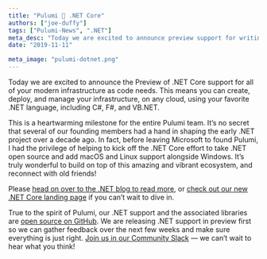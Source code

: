 ```yaml
---
title: "Pulumi 💜 .NET Core"
authors: ["joe-duffy"]
tags: ["Pulumi-News", ".NET"]
meta_desc: "Today we are excited to announce preview support for writing Pulumi programs in any .NET Core language, including C#, F#, and VB.NET."
date: "2019-11-11"

meta_image: "pulumi-dotnet.png"
---
```


Today we are excited to announce the Preview of .NET Core support for all of your modern infrastructure as code needs. This means you can create, deploy, and manage your infrastructure, on any cloud, using your favorite .NET language, including C#, F#, and VB.NET.

This is a heartwarming milestone for the entire Pulumi team. It’s no secret that several of our founding members had a hand in shaping the early .NET project over a decade ago. In fact, before leaving Microsoft to found Pulumi, I had the privilege of helping to kick off the .NET Core effort to take .NET open source and add macOS and Linux support alongside Windows. It’s truly wonderful to build on top of this amazing and vibrant ecosystem, and reconnect with old friends!

Please [head on over to the .NET blog to read more](https://devblogs.microsoft.com/dotnet/), or [check out our new .NET Core landing page](https://pulumi.com/dotnet) if you can’t wait to dive in.

True to the spirit of Pulumi, our .NET support and the associated libraries are [open source on GitHub](https://github.com/pulumi/pulumi). We are releasing .NET support in preview first so we can gather feedback over the next few weeks and make sure everything is just right. [Join us in our Community Slack](https://slack.pulumi.com) &mdash; we can’t wait to hear what you think!

